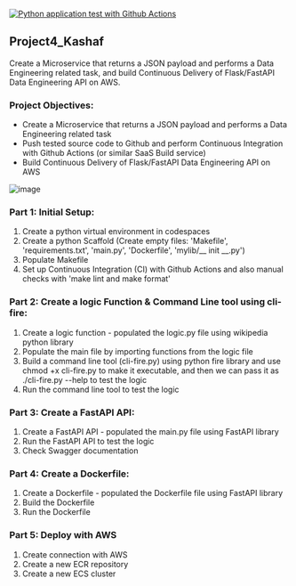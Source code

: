 [![Python application test with Github Actions](https://github.com/nogibjj/Project4_Kashaf/actions/workflows/main.yml/badge.svg)](https://github.com/nogibjj/Project4_Kashaf/actions/workflows/main.yml)

## Project4_Kashaf

Create a Microservice that returns a JSON payload and performs a Data Engineering related task, and build Continuous Delivery of Flask/FastAPI Data Engineering API on AWS.

### Project Objectives:

* Create a Microservice that returns a JSON payload and performs a Data Engineering related task
* Push tested source code to Github and perform Continuous Integration with Github Actions (or similar SaaS Build service)
* Build Continuous Delivery of Flask/FastAPI Data Engineering API on AWS

![image](https://user-images.githubusercontent.com/111402572/204116165-0177446a-e262-4e22-8c04-ae81233543d8.png)

### Part 1: Initial Setup:

1. Create a python virtual environment in codespaces
2. Create a python Scaffold (Create empty files: 'Makefile', 'requirements.txt', 'main.py', 'Dockerfile', 'mylib/__ init __.py')
3. Populate Makefile
4. Set up Continuous Integration (CI) with Github Actions and also manual checks with 'make lint and make format'

### Part 2: Create a logic Function & Command Line tool using cli-fire:

1. Create a logic function - populated the logic.py file using wikipedia python library
2. Populate the main file by importing functions from the logic file
3. Build a command line tool (cli-fire.py) using python fire library and use chmod +x cli-fire.py to make it executable, and then we can pass it as ./cli-fire.py --help to test the logic
4. Run the command line tool to test the logic

### Part 3: Create a FastAPI API:
1. Create a FastAPI API - populated the main.py file using FastAPI library
2. Run the FastAPI API to test the logic
3. Check Swagger documentation

### Part 4: Create a Dockerfile:
1. Create a Dockerfile - populated the Dockerfile file using FastAPI library
2. Build the Dockerfile
3. Run the Dockerfile

### Part 5: Deploy with AWS 
1. Create connection with AWS
2. Create a new ECR repository
3. Create a new ECS cluster



